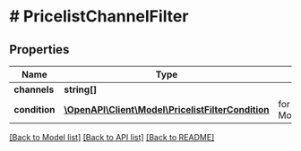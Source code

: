 # # PricelistChannelFilter


## Properties 


Name | Type | Description | Notes
------------ | ------------- | ------------- | -------------
**channels**| **string[]** |   | [optional]
**condition**| [**\OpenAPI\Client\Model\PricelistFilterCondition**](PricelistFilterCondition.md) |  for more information please, see Model/PricelistFilterCondition.php  | [optional]


[[Back to Model list]](../../README.md#models) [[Back to API list]](../../README.md#endpoints) [[Back to README]](../../README.md)

